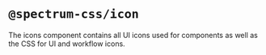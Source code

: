 # `@spectrum-css/icon`

The icons component contains all UI icons used for components as well as the CSS for UI and workflow icons.
